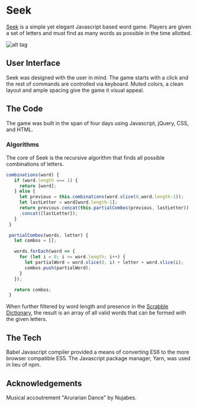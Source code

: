 # Seek
[Seek](https://fafafariba.github.io/seek/) is a simple yet elegant Javascript based word game. Players are given a set of letters and must find as many words as possible in the time allotted.

![alt tag](https://fafafariba.github.io/seek/assets/seek_demo.gif)

## User Interface

Seek was designed with the user in mind. The game starts with a click and the rest of commands are controlled via keyboard. Muted colors, a clean layout and ample spacing give the game it visual appeal.

## The Code

The game was built in the span of four days using Javascript, jQuery, CSS, and HTML.

### Algorithms

The core of Seek is the recursive algorithm that finds all possible combinations of letters.

```javascript
combinations(word) {
   if (word.length === 1) {
     return [word];
   } else {
     let previous = this.combinations(word.slice(0,word.length-1));
     let lastLetter = word[word.length-1];
     return previous.concat(this.partialCombos(previous, lastLetter))
     .concat([lastLetter]);
   }
 }

 partialCombos(words, letter) {
   let combos = [];

   words.forEach(word => {
     for (let i = 0; i <= word.length; i++) {
       let partialWord = word.slice(0, i) + letter + word.slice(i);
       combos.push(partialWord);
     }
   });

   return combos;
 }

```
When further filtered by word length and presence in the [Scrabble Dictionary](https://www.wordgamedictionary.com/word-lists/), the result is an array of all valid words that can be formed with the given letters.

## The Tech

Babel Javascript compiler provided a means of converting ES6 to the more browser compatible ES5. The Javascript package manager, Yarn, was used in lieu of npm.

## Acknowledgements

Musical accoutrement "Arurarian Dance" by Nujabes. 
